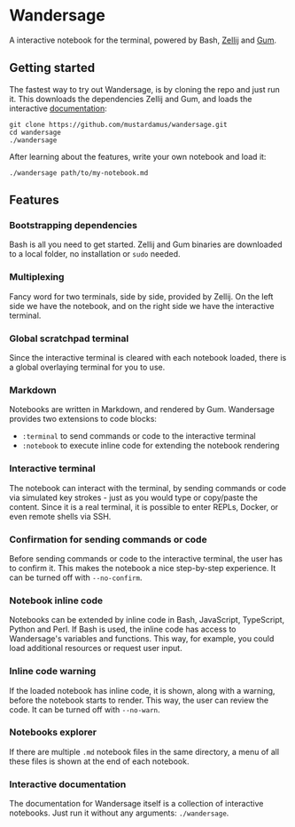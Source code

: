 # Wandersage

A interactive notebook for the terminal, powered by Bash, [Zellij](https://zellij.dev) and [Gum](https://github.com/charmbracelet/gum).

## Getting started

The fastest way to try out Wandersage, is by cloning the repo and just run it. This downloads the dependencies Zellij and Gum, and loads the interactive [documentation](./docs/):

```shell
git clone https://github.com/mustardamus/wandersage.git
cd wandersage
./wandersage
```

After learning about the features, write your own notebook and load it:

```shell
./wandersage path/to/my-notebook.md
```

## Features

### Bootstrapping dependencies

Bash is all you need to get started. Zellij and Gum binaries are downloaded to a local folder, no installation or `sudo` needed.

### Multiplexing

Fancy word for two terminals, side by side, provided by Zellij. On the left side we have the notebook, and on the right side we have the interactive terminal.

### Global scratchpad terminal

Since the interactive terminal is cleared with each notebook loaded, there is a global overlaying terminal for you to use.

### Markdown

Notebooks are written in Markdown, and rendered by Gum. Wandersage provides two extensions to code blocks:

- `:terminal` to send commands or code to the interactive terminal
- `:notebook` to execute inline code for extending the notebook rendering

### Interactive terminal

The notebook can interact with the terminal, by sending commands or code via simulated key strokes - just as you would type or copy/paste the content. Since it is a real terminal, it is possible to enter REPLs, Docker, or even remote shells via SSH.

### Confirmation for sending commands or code

Before sending commands or code to the interactive terminal, the user has to confirm it. This makes the notebook a nice step-by-step experience. It can be turned off with `--no-confirm`.

### Notebook inline code

Notebooks can be extended by inline code in Bash, JavaScript, TypeScript, Python and Perl. If Bash is used, the inline code has access to Wandersage's variables and functions. This way, for example, you could load additional resources or request user input.

### Inline code warning

If the loaded notebook has inline code, it is shown, along with a warning, before the notebook starts to render. This way, the user can review the code. It can be turned off with `--no-warn`.

### Notebooks explorer

If there are multiple `.md` notebook files in the same directory, a menu of all these files is shown at the end of each notebook.

### Interactive documentation

The documentation for Wandersage itself is a collection of interactive notebooks. Just run it without any arguments: `./wandersage`.
